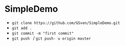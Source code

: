 # SimpleDemo 
- `git clone https://github.com/GSven/SimpleDemo.git `
- `git add . `
- `git commit -m "first commit"`
- `git push ` / `git push- u origin master`


